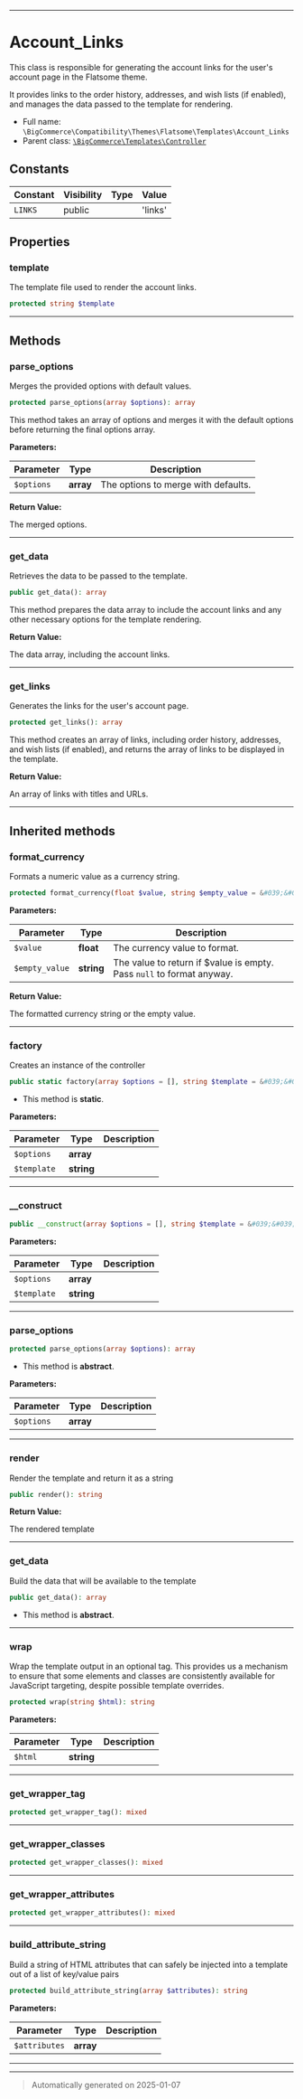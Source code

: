 ***

# Account_Links

This class is responsible for generating the account links for the user's account page in the Flatsome theme.

It provides links to the order history, addresses, and wish lists (if enabled), and manages the data
passed to the template for rendering.

* Full name: `\BigCommerce\Compatibility\Themes\Flatsome\Templates\Account_Links`
* Parent class: [`\BigCommerce\Templates\Controller`](./classes/BigCommerce/Templates/Controller.md)


## Constants

| Constant | Visibility | Type | Value |
|:---------|:-----------|:-----|:------|
|`LINKS`|public| |&#039;links&#039;|

## Properties


### template

The template file used to render the account links.

```php
protected string $template
```







***

## Methods


### parse_options

Merges the provided options with default values.

```php
protected parse_options(array $options): array
```

This method takes an array of options and merges it with the default options
before returning the final options array.






**Parameters:**

| Parameter | Type | Description |
|-----------|------|-------------|
| `$options` | **array** | The options to merge with defaults. |


**Return Value:**

The merged options.




***

### get_data

Retrieves the data to be passed to the template.

```php
public get_data(): array
```

This method prepares the data array to include the account links and any other necessary options
for the template rendering.







**Return Value:**

The data array, including the account links.




***

### get_links

Generates the links for the user's account page.

```php
protected get_links(): array
```

This method creates an array of links, including order history, addresses, and wish lists (if enabled),
and returns the array of links to be displayed in the template.







**Return Value:**

An array of links with titles and URLs.




***


## Inherited methods


### format_currency

Formats a numeric value as a currency string.

```php
protected format_currency(float $value, string $empty_value = &#039;&#039;): string
```








**Parameters:**

| Parameter | Type | Description |
|-----------|------|-------------|
| `$value` | **float** | The currency value to format. |
| `$empty_value` | **string** | The value to return if $value is empty. Pass `null` to format anyway. |


**Return Value:**

The formatted currency string or the empty value.




***

### factory

Creates an instance of the controller

```php
public static factory(array $options = [], string $template = &#039;&#039;): static
```



* This method is **static**.




**Parameters:**

| Parameter | Type | Description |
|-----------|------|-------------|
| `$options` | **array** |  |
| `$template` | **string** |  |





***

### __construct



```php
public __construct(array $options = [], string $template = &#039;&#039;): mixed
```








**Parameters:**

| Parameter | Type | Description |
|-----------|------|-------------|
| `$options` | **array** |  |
| `$template` | **string** |  |





***

### parse_options



```php
protected parse_options(array $options): array
```




* This method is **abstract**.



**Parameters:**

| Parameter | Type | Description |
|-----------|------|-------------|
| `$options` | **array** |  |





***

### render

Render the template and return it as a string

```php
public render(): string
```









**Return Value:**

The rendered template




***

### get_data

Build the data that will be available to the template

```php
public get_data(): array
```




* This method is **abstract**.







***

### wrap

Wrap the template output in an optional tag. This provides us a mechanism
to ensure that some elements and classes are consistently available
for JavaScript targeting, despite possible template overrides.

```php
protected wrap(string $html): string
```








**Parameters:**

| Parameter | Type | Description |
|-----------|------|-------------|
| `$html` | **string** |  |





***

### get_wrapper_tag



```php
protected get_wrapper_tag(): mixed
```












***

### get_wrapper_classes



```php
protected get_wrapper_classes(): mixed
```












***

### get_wrapper_attributes



```php
protected get_wrapper_attributes(): mixed
```












***

### build_attribute_string

Build a string of HTML attributes that can safely be
injected into a template out of a list of key/value pairs

```php
protected build_attribute_string(array $attributes): string
```








**Parameters:**

| Parameter | Type | Description |
|-----------|------|-------------|
| `$attributes` | **array** |  |





***


***
> Automatically generated on 2025-01-07
